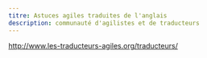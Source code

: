 ```yaml
---
titre: Astuces agiles traduites de l'anglais
description: communauté d'agilistes et de traducteurs
---
```


http://www.les-traducteurs-agiles.org/traducteurs/
